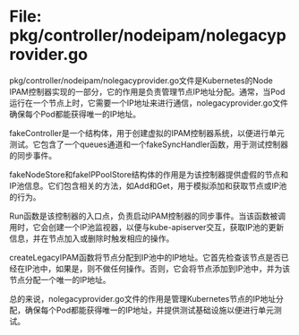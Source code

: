 # File: pkg/controller/nodeipam/nolegacyprovider.go

pkg/controller/nodeipam/nolegacyprovider.go文件是Kubernetes的Node IPAM控制器实现的一部分，它的作用是负责管理节点IP地址分配。通常，当Pod运行在一个节点上时，它需要一个IP地址来进行通信，nolegacyprovider.go文件确保每个Pod都能获得唯一的IP地址。

fakeController是一个结构体，用于创建虚拟的IPAM控制器系统，以便进行单元测试。它包含了一个queues通道和一个fakeSyncHandler函数，用于测试控制器的同步事件。

fakeNodeStore和fakeIPPoolStore结构体的作用是为该控制器提供虚假的节点和IP池信息。它们包含相关的方法，如Add和Get，用于模拟添加和获取节点或IP池的行为。

Run函数是该控制器的入口点，负责启动IPAM控制器的同步事件。当该函数被调用时，它会创建一个IP池监视器，以便与kube-apiserver交互，获取IP池的更新信息，并在节点加入或删除时触发相应的操作。

createLegacyIPAM函数将节点分配到IP池中的IP地址。它首先检查该节点是否已经在IP池中，如果是，则不做任何操作。否则，它会将节点添加到IP池中，并为该节点分配一个唯一的IP地址。

总的来说，nolegacyprovider.go文件的作用是管理Kubernetes节点的IP地址分配，确保每个Pod都能获得唯一的IP地址，并提供测试基础设施以便进行单元测试。

